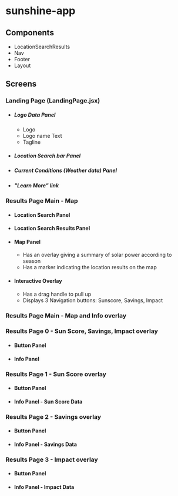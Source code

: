 # sunshine-app

## Components
  - LocationSearchResults
  - Nav
  - Footer
  - Layout



## Screens

### Landing Page (LandingPage.jsx)
- #####  Logo Data Panel
  - Logo
  - Logo name Text
  - Tagline
- ##### Location Search bar Panel
- ##### Current Conditions (Weather data) Panel
- ##### "Learn More" link
### Results Page Main - Map
- ####  Location Search Panel
- ####  Location Search Results Panel
- ####  Map Panel
  - Has an overlay giving a summary of solar power according to season
  - Has a marker indicating the location results on the map
- ####  Interactive Overlay
  - Has a drag handle to pull up
  - Displays 3 Navigation buttons: Sunscore, Savings, Impact

### Results Page Main - Map and Info overlay

### Results Page 0 - Sun Score, Savings, Impact overlay
- #### Button Panel
- #### Info Panel

### Results Page 1 - Sun Score overlay
- #### Button Panel
- #### Info Panel - Sun Score Data

### Results Page 2 - Savings overlay
- #### Button Panel
- #### Info Panel - Savings Data

### Results Page 3 - Impact overlay
- #### Button Panel
- #### Info Panel - Impact Data